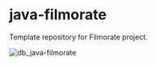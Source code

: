 # java-filmorate
Template repository for Filmorate project.

![db_java-filmorate](https://github.com/user-attachments/assets/32e927fb-b79c-4af0-ac0c-60294e03bc34)

